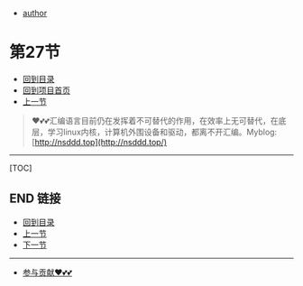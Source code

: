 + [author](https://github.com/3293172751)
# 第27节
+ [回到目录](../README.md)
+ [回到项目首页](../../README.md)
+ [上一节](26.md)
> ❤️💕💕汇编语言目前仍在发挥着不可替代的作用，在效率上无可替代，在底层，学习linux内核，计算机外围设备和驱动，都离不开汇编。Myblog:[http://nsddd.top](http://nsddd.top/)
---
[TOC]





## END 链接
+ [回到目录](../README.md)
+ [上一节](26.md)
+ [下一节](28.md)
---
+ [参与贡献❤️💕💕](https://github.com/3293172751/Block_Chain/blob/master/Git/git-contributor.md)
